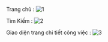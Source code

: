 Trang chủ :
![1](https://user-images.githubusercontent.com/72613060/167304604-8a146a19-0dd4-45d1-8764-454176434b14.png)


Tìm Kiếm :
![2](https://user-images.githubusercontent.com/72613060/167304615-637a86da-484e-4846-a382-c5e67b84e023.png)

Giao diện trang chi tiết công việc :
![3](https://user-images.githubusercontent.com/72613060/167304628-6eb4c43b-7ebf-4f27-8433-d7273059db20.png)

